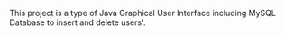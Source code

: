 This project is a type of Java Graphical User Interface including MySQL Database to insert and delete users'.
